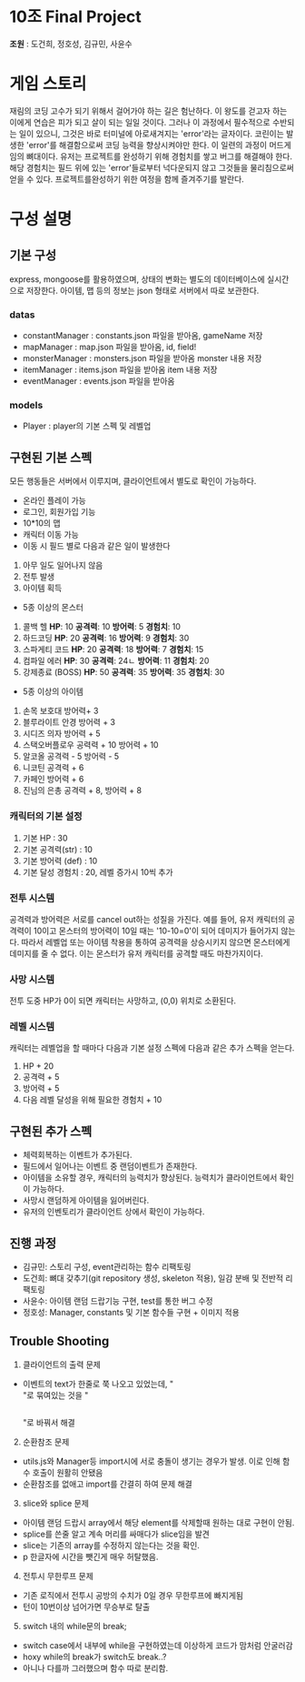 ﻿# 10조 Final Project

**조원** : 도건희, 정호성, 김규민, 사윤수

# 게임 스토리

재림의 코딩 고수가 되기 위해서 걸어가야 하는 길은 험난하다. 이 왕도를 걷고자 하는 이에게 연습은 피가 되고 살이 되는 일일 것이다. 그러나 이 과정에서 필수적으로 수반되는 일이 있으니, 그것은 바로 터미널에 아로새겨지는 'error'라는 글자이다. 코린이는 발생한 'error'를 해결함으로써 코딩 능력을 향상시켜야만 한다.
이 일련의 과정이 머드게임의 뼈대이다. 유저는 프로젝트를 완성하기 위해 경험치를 쌓고 버그를 해결해야 한다. 해당 경험치는 필드 위에 있는 'error'들로부터 넉다운되지 않고 그것들을 물리침으로써 얻을 수 있다. 프로젝트를완성하기 위한 여정을 함께 즐겨주기를 발란다.

# 구성 설명

## 기본 구성

express, mongoose를 활용하였으며, 상태의 변화는 별도의 데이터베이스에 실시간으로 저장한다. 아이템, 맵 등의 정보는 json 형태로 서버에서 따로 보관한다. 	
### datas
* constantManager : constants.json 파일을 받아옴, gameName 저장
* mapManager : map.json 파일을 받아옴, id, field!
* monsterManager : monsters.json 파일을 받아옴 monster 내용 저장
* itemManager : items.json 파일을 받아옴 item 내용 저장
* eventManager : events.json 파일을 받아옴

### models
* Player : player의 기본 스펙 및 레벨업 

## 구현된 기본 스펙

모든 행동들은 서버에서 이루지며, 클라이언트에서 별도로 확인이 가능하다.

* 온라인 플레이 가능
* 로그인, 회원가입 기능
* 10*10의 맵
* 캐릭터 이동 가능
* 이동 시 필드 별로 다음과 같은 일이 발생한다
1) 아무 일도 일어나지 않음
2) 전투 발생
3) 아이템 획득
* 5종 이상의 몬스터
1) 콜백 헬
  **HP**: 10
   **공격력**: 10
   **방어력**: 5
   **경험치**: 10
2) 하드코딩
  **HP**: 20
   **공격력**: 16
   **방어력**: 9
   **경험치**: 30
3) 스파게티 코드
  **HP**: 20
   **공격력**: 18
   **방어력**: 7
   **경험치**: 15
4) 컴파일 에러
  **HP**: 30
   **공격력**: 24ㄴ
   **방어력**: 11
   **경험치**: 20
5) 강제종료 (BOSS)
  **HP**: 50
   **공격력**: 35
   **방어력**: 35
   **경험치**: 30

* 5종 이상의 아이템
1) 손목 보호대
방어력+ 3
2) 블루라이트 안경
방어력 + 3
3) 시디즈 의자
방어력 + 5
4) 스택오버플로우
공력력 + 10 방어력 + 10
5) 알코올
공격력 - 5
방어력 - 5
6) 니코틴
공격력 + 6
7) 카페인
방어력 + 6
8) 진님의 은총
공격력 + 8, 방어력 + 8

### 캐릭터의 기본 설정
1) 기본 HP : 30
2) 기본 공격력(str) : 10
3) 기본 방어력 (def) : 10
4) 기본 달성 경험치 : 20, 레벨 증가시 10씩 추가

### 전투 시스템
공격력과 방어력은 서로를 cancel out하는 성질을 가진다. 예를 들어, 유저 캐릭터의 공격력이 10이고 몬스터의 방어력이 10일 때는 '10-10=0'이 되어 데미지가 들어가지 않는다. 따라서 레벨업 또는 아이템 착용을 통하여 공격력을 상승시키지 않으면 몬스터에게 데미지를 줄 수 없다. 이는 몬스터가 유저 캐릭터를 공격할 때도 마찬가지이다. 

### 사망 시스템
전투 도중 HP가 0이 되면 캐릭터는 사망하고, (0,0) 위치로 소환된다.

### 레벨 시스템
캐릭터는 레벨업을 할 때마다 다음과 기본 설정 스펙에 다음과 같은 추가 스펙을 얻는다.
1) HP + 20
2) 공격력 + 5
3) 방어력 + 5
4) 다음 레벨 달성을 위해 필요한 경험치 + 10


## 구현된 추가 스펙
* 체력회복하는 이벤트가 추가된다.
* 필드에서 일어나는 이벤트 중 랜덤이벤트가 존재한다.
* 아이템을 소유할 경우, 캐릭터의 능력치가 향상된다. 능력치가 클라이언트에서 확인이 가능하다.
* 사망시 랜덤하게 아이템을 잃어버린다.
* 유저의 인벤토리가 클라이언트 상에서 확인이 가능하다.

## 진행 과정
* 김규민: 스토리 구성, event관리하는 함수 리팩토링
* 도건희: 뼈대 갖추기(git repository 생성, skeleton 적용), 일감 분배 및 전반적 리팩토링
* 사윤수: 아이템 랜덤 드랍기능 구현, test를 통한 버그 수정
* 정호성: Manager, constants 및 기본 함수들 구현 + 이미지 적용

## Trouble Shooting
1. 클라이언트의 출력 문제
* 이벤트의 text가 한줄로 쭉 나오고 있었는데, "<div></div>"로 묶여있는 것을 "<pre></pre>"로 바꿔서 해결
2. 순환참조 문제
* utils.js와 Manager등 import시에 서로 충돌이 생기는 경우가 발생. 이로 인해 함수 호출이 원활히 안됐음
* 순환참조를 없애고 import를 간결히 하여 문제 해결
3. slice와 splice 문제
* 아이템 랜덤 드랍시 array에서 해당 element를 삭제할때 원하는 대로 구현이 안됨.
* splice를 쓴줄 알고 계속 머리를 싸매다가 slice임을 발견
* slice는 기존의 array를 수정하지 않는다는 것을 확인.
* p 한글자에 시간을 뺏긴게 매우 허탈했음.
4. 전투시 무한루프 문제
* 기존 로직에서 전투시 공방의 수치가 0일 경우 무한루프에 빠지게됨
* 턴이 10번이상 넘어가면 무승부로 탈출
5. switch 내의 while문의 break;
* switch case에서 내부에 while을 구현하였는데 이상하게 코드가 맘처럼 안굴러감
* hoxy while의 break가 switch도 break..?
* 아니나 다를까 그러했으며 함수 따로 분리함.
